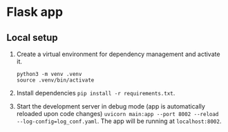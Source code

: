 # Flask app

## Local setup 

1. Create a virtual environment for dependency management and activate it.

   ```
   python3 -m venv .venv
   source .venv/bin/activate
   ```

1. Install dependencies `pip install -r requirements.txt`.

1. Start the development server in debug mode (app is automatically reloaded upon code changes) `uvicorn main:app --port 8002 --reload --log-config=log_conf.yaml`. The app will be running at `localhost:8002`.
